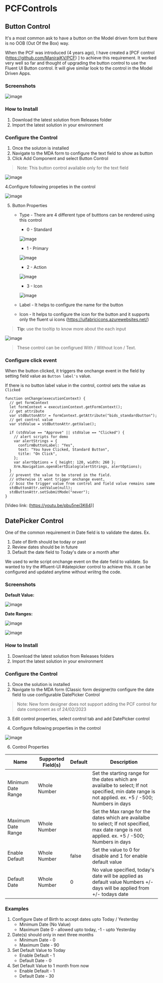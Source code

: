 # PCFControls

## Button Control

It's a most common ask to have a button on the Model driven form but there is no OOB (Out Of the Box) way.

When the PCF was introduced (4 years ago), I have created a [PCF control (https://github.com/ManirajKV/PCF) ] to achieve this requirement. It worked very well so far and thought of upgrading the button control to use the Fluent UI Button control. It will give similar look to the control in the Model Driven Apps.

### Screenshots

![image](https://user-images.githubusercontent.com/125174051/219683712-dee87633-06bc-437b-8c9a-78bc3a75f6e7.png)

### How to Install

1. Download the latest solution from Releases folder
2. Import the latest solution in your environment

### Configure the Control

1. Once the soluton is installed
2. Navigate to the MDA form to configure the text field to show as button
3. Click Add Component and select Button Control

> Note: This button control available only for the text field

![image](https://user-images.githubusercontent.com/125174051/219654458-a075180f-98d7-400f-bf7e-af98f6f44235.png)

4.Configure following propeties in the control

![image](https://user-images.githubusercontent.com/125174051/219674041-5b949107-21d2-4198-bd64-61bc7887c96b.png)

5.  Button Properties

    - Type - There are 4 different type of butttons can be rendered using this control

      - 0 - Standard

      ![image](https://user-images.githubusercontent.com/125174051/219667477-c78b2d05-9f37-4b47-88af-c4b14ad5cc2a.png)

      - 1 - Primary

      ![image](https://user-images.githubusercontent.com/125174051/219668265-a23ae8d3-91ce-4888-b84e-28944c10bcae.png)

      - 2 - Action

      ![image](https://user-images.githubusercontent.com/125174051/219668496-ae85ea52-b5f2-4998-9a29-dbd59a9279d4.png)

      - 3 - Icon

      ![image](https://user-images.githubusercontent.com/125174051/219668862-34590407-7cf5-407d-b64a-76ef017553d4.png)

    - Label - It helps to configure the name for the button
    - Icon - It helps to configure the icon for the button and it supports only the fluent ui icons (https://uifabricicons.azurewebsites.net/)

> **Tip:** use the tooltip to know more about the each input

![image](https://user-images.githubusercontent.com/125174051/219658015-0963bd1e-969a-42c5-9783-3c36a4bceb2a.png)

> These control can be configrued With / Without Icon / Text.

### Configure click event

When the button clicked, it triggers the onchange event in the field by setting field value as `Button label's` value.

If there is no button label value in the control, control sets the value as `Clicked`

```
function onChange(executionContext) {
  // get formContext
  let formContext = executionContext.getFormContext();
  // get attribute
  var stdButtonAttr = formContext.getAttribute("bids_standardbutton");
  // get control value
  var stdValue = stdButtonAttr.getValue();

  if (stdValue == "Approve" || stdValue == "Clicked") {
    // alert scripts for demo
    var alertStrings = {
      confirmButtonLabel: "Yes",
      text: "You have Clicked, Standard Button",
      title: "On Click",
    };
    var alertOptions = { height: 120, width: 260 };
    Xrm.Navigation.openAlertDialog(alertStrings, alertOptions);
  }
  // prevent the value to be stored in the field.
  // otherwise it wont trigger onchange event,
  // bcoz the trigger value from control and field value remains same
  stdButtonAttr.setValue(null);
  stdButtonAttr.setSubmitMode("never");
}
```

[Video link: (https://youtu.be/pbu5nei3K64)]

## DatePicker Control

One of the common requirement in Date field is to validate the dates.
Ex.

1. Date of Birth should be today or past
2. Review dates should be in future
3. Default the date field to Today's date or a month after

We used to write script onchange event on the date field to validate. So wanted to try the #fluent-UI #datepicker control to achieve this. it can be configured and updated anytime without wriitng the code.

### Screenshots

**Default Value:**

![image](https://user-images.githubusercontent.com/125174051/221223447-0c4ec7cc-f083-4cf5-90c8-349e45aae233.png)

**Date Ranges:**

![image](https://user-images.githubusercontent.com/125174051/221222297-12528ee2-9179-4b51-a473-f1505421c843.png)

![image](https://user-images.githubusercontent.com/125174051/221224704-256dd5fe-e016-45ce-a2d4-0f4a5d081ef7.png)


### How to Install

1. Download the latest solution from Releases folders
2. Import the latest solution in your environment

### Configure the Control

1. Once the solution is installed
2. Navigate to the MDA form (Classic form designer)to configure the date field to use configurable DatePicker Control

> Note: New form designer does not support adding the PCF control for date component as of 24/02/2023

3. Edit control properties, select control tab and add DatePicker control

4. Configure following properties in the control

![image](https://user-images.githubusercontent.com/125174051/221220154-5c5a24a6-68b8-4692-ba31-af748dbfdcdc.png)

6. Control Properties

| Name               | Supported Field(s) | Default | Description                                                                                                          |
| ------------------ | ------------------ | ------- | -------------------------------------------------------------------------------------------------------------------- |
| Minimum Date Range | Whole Number       |         | Set the starting range for the dates which are availalbe to select; If not specified, min date range is not applied. ex. +5 / -500; Numbers in days  |
| Maximum Date Range | Whole Number       |         | Set the Max range for the dates which are availalbe to select; If not specified, max date range is not applied. ex. +5 / -500; Numbers in days                                                                                                                 |
| Enable Default     | Whole Number       | false   | Set the value to 0 for disable and 1 for enable default value                                                                                                                     |
| Default Date       | Whole Number       | 0       | No value specified, today's date will be applied as default value Numbers +/- days will be applied from +/- todays date|

### Examples
1. Configure Date of Birth to accept dates upto Today / Yesterday
   - Minimum Date (No Value)
   - Maximum Date 0 - allowed upto today, -1 - upto Yesterday
2. Date(s) should only in next three months
   - Minimum Date - 0
   - Maximum Date - 90
3. Set Default Value to Today
   - Enable Default - 1
   - Default Date - 0
4. Set Default Value to 1 month from now
   - Enable Default - 1
   - Default Date - 30
